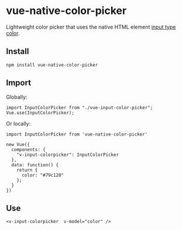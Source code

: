 # vue-native-color-picker

Lightweight color picker that uses the native HTML element [input type color](https://developer.mozilla.org/en-US/docs/Web/HTML/Element/input/color).

## Install
```
npm install vue-native-color-picker
```

## Import 

Globally:

```
import InputColorPicker from "./vue-input-color-picker";
Vue.use(InputColorPicker);
```

Or locally:
```
import InputColorPicker from 'vue-native-color-picker'

new Vue({
  components: {
    "v-input-colorpicker": InputColorPicker
  },
  data: function() {
    return {
      color: "#79c120"
    };
  }
})

```

## Use

```
<v-input-colorpicker  v-model="color" />
```
